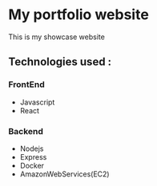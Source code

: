 # My portfolio website

This is my showcase website

## Technologies used : 

### FrontEnd
- Javascript 
- React 

### Backend
- Nodejs
- Express
- Docker 
- AmazonWebServices(EC2)
